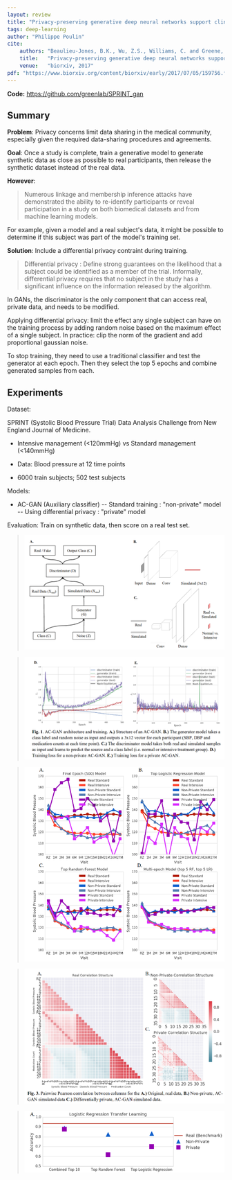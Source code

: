 ```yaml
---
layout: review
title: "Privacy-preserving generative deep neural networks support clinical data sharing"
tags: deep-learning
author: "Philippe Poulin"
cite:
    authors: "Beaulieu-Jones, B.K., Wu, Z.S., Williams, C. and Greene, C.S."
    title:   "Privacy-preserving generative deep neural networks support clinical data sharing"
    venue:   "biorxiv, 2017"
pdf: "https://www.biorxiv.org/content/biorxiv/early/2017/07/05/159756.full.pdf"
---
```


**Code:** <https://github.com/greenlab/SPRINT_gan>

## Summary

**Problem**: Privacy concerns limit data sharing in the medical community, especially given the required data-sharing procedures and agreements.

**Goal**: Once a study is complete, train a generative model to generate synthetic data as close as possible to real participants, then release the synthetic dataset instead of the real data.

**However**:
> Numerous linkage and membership inference attacks have demonstrated the ability to re-identify participants or reveal participation in a study on both biomedical datasets and from machine learning models.

For example, given a model and a real subject's data, it might be possible to determine if this subject was part of the model's training set.

**Solution**: Include a differential privacy contraint during training.

> Differential privacy : Define strong guarantees on the likelihood that a subject could be identified as a member of the trial.
> Informally, differential privacy requires that no subject in the study has a significant influence on the information released by the algorithm.

In GANs, the discriminator is the only component that can access real, private data, and needs to be modified.

Applying differential privacy: limit the effect any single subject can have on the training process by adding random noise based on the maximum effect of a single subject. 
In practice: clip the norm of the gradient and add proportional gaussian noise.

To stop training, they need to use a traditional classifier and test the generator at each epoch. Then they select the top 5 epochs and combine generated samples from each.



## Experiments

Dataset: 

SPRINT (Systolic Blood Pressure Trial) Data Analysis Challenge from New England Journal of Medicine.

- Intensive management (<120mmHg) vs Standard management (<140mmHg)

- Data: Blood pressure at 12 time points

- 6000 train subjects; 502 test subjects


Models: 

- AC-GAN (Auxiliary classifier)
-- Standard training : "non-private" model
-- Using differential privacy : "private" model


Evaluation: Train on synthetic data, then score on a real test set.


> ![](/deep-learning/images/privacy-preserving-gan/figure1.png)

> ![](/deep-learning/images/privacy-preserving-gan/figure1-de.png)

> ![](/deep-learning/images/privacy-preserving-gan/figure2.png)

> ![](/deep-learning/images/privacy-preserving-gan/figure3.png)

> ![](/deep-learning/images/privacy-preserving-gan/figure4.png)